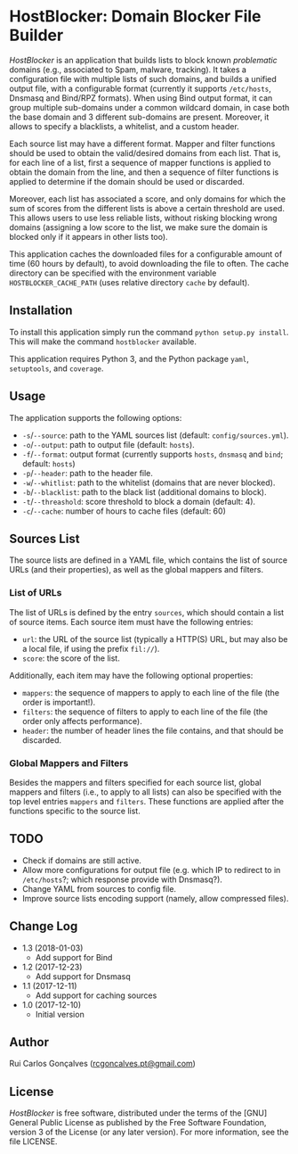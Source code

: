 # HostBlocker: Domain Blocker File Builder
*HostBlocker* is an application that builds lists to block known *problematic* domains (e.g., associated to Spam, malware, tracking).
It takes a configuration file with multiple lists of such domains, and builds a unified output file, with a configurable format (currently it supports `/etc/hosts`, Dnsmasq and Bind/RPZ formats).
When using Bind output format, it can group multiple sub-domains under a common wildcard domain, in case both the base domain and 3 different sub-domains are present.
Moreover, it allows to specify a blacklists, a whitelist, and a custom header.

Each source list may have a different format.
Mapper and filter functions should be used to obtain the valid/desired domains from each list.
That is, for each line of a list, first a sequence of mapper functions is applied to obtain the domain from the line, and then a sequence of filter functions is applied to determine if the domain should be used or discarded.

Moreover, each list has associated a score, and only domains for which the sum of scores from the different lists is above a certain threshold are used.
This allows users to use less reliable lists, without risking blocking wrong domains (assigning a low score to the list, we make sure the domain is blocked only if it appears in other lists too).

This application caches the downloaded files for a configurable amount of time (60 hours by default), to avoid downloading the file to often.
The cache directory can be specified with the environment variable `HOSTBLOCKER_CACHE_PATH` (uses relative directory `cache` by default).


## Installation
To install this application simply run the command `python setup.py install`.
This will make the command `hostblocker` available.

This application requires Python 3, and the Python package `yaml`, `setuptools`, and `coverage`.


## Usage
The application supports the following options:
- `-s`/`--source`: path to the YAML sources list (default: `config/sources.yml`).
- `-o`/`--output`: path to output file (default: `hosts`).
- `-f`/`--format`: output format (currently supports `hosts`, `dnsmasq` and `bind`; default: `hosts`)
- `-p`/`--header`: path to the header file.
- `-w`/`--whitlist`: path to the whitelist (domains that are never blocked).
- `-b`/`--blacklist`: path to the black list (additional domains to block).
- `-t`/`--threashold`: score threshold to block a domain (default: 4).
- `-c`/`--cache`: number of hours to cache files (default: 60)


## Sources List
The source lists are defined in a YAML file, which contains the list of source URLs (and their properties), as well as the global mappers and filters.

### List of URLs
The list of URLs is defined by the entry `sources`, which should contain a list of source items.
Each source item must have the following entries:
- `url`: the URL of the source list (typically a HTTP(S) URL, but may also be a local file, if using the prefix `fil://`).
- `score`: the score of the list.

Additionally, each item may have the following optional properties:
- `mappers`: the sequence of mappers to apply to each line of the file (the order is important!).
- `filters`: the sequence of filters to apply to each line of the file (the order only affects performance).
- `header`: the number of header lines the file contains, and that should be discarded.

### Global Mappers and Filters
Besides the mappers and filters specified for each source list, global mappers and filters (i.e., to apply to all lists) can also be specified with the top level entries `mappers` and `filters`.
These functions are applied after the functions specific to the source list.


## TODO
- Check if domains are still active.
- Allow more configurations for output file (e.g. which IP to redirect to in `/etc/hosts`?; which response provide with Dnsmasq?).
- Change YAML from sources to config file.
- Improve source lists encoding support (namely, allow compressed files).


## Change Log
- 1.3 (2018-01-03)
  - Add support for Bind
- 1.2 (2017-12-23)
  - Add support for Dnsmasq
- 1.1 (2017-12-11)
  - Add support for caching sources
- 1.0 (2017-12-10)
  - Initial version


## Author
Rui Carlos Gonçalves (rcgoncalves.pt@gmail.com)


## License
*HostBlocker* is free software, distributed under the terms of the [GNU] General
Public License as published by the Free Software Foundation, version 3 of the License (or any later version).
For more information, see the file LICENSE.
